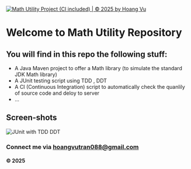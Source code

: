[![Math Utility Project (CI included) | © 2025 by Hoang Vu](https://github.com/Bomemaytb01072004/math-util-1803/actions/workflows/ci-script.yml/badge.svg)](https://github.com/Bomemaytb01072004/math-util-1803/actions/workflows/ci-script.yml)

# Welcome to Math Utility Repository

## You will find in this repo the following stuff:

* A Java Maven project to offer a Math library (to simulate the standard JDK Math library)
* A JUnit testing script using TDD , DDT
* A CI (Continuous Integration) script to automatically check the quanlily of source code and deloy to server
* ...

## Screen-shots
![JUnit with TDD DDT](https://github.com/Bomemaytb01072004/math-ultil-1803/blob/main/screenshots/JUnit%20with%20DDT.png)

### Connect me via hoangvutran088@gmail.com
#### &#169; 2025 